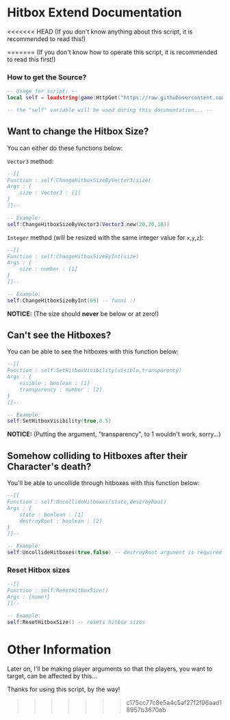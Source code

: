 # Hitbox Extend Documentation
<<<<<<< HEAD
(If you don't know anything about this script, it is recommended to read this!)

=======
(If you don't know how to operate this script, it is recommended to read this first!)

### How to get the Source?
```lua
-- Usage for script: --
local self = loadstring(game:HttpGet("https://raw.githubusercontent.com/Zer0ids/Qwerty/main/GlobalHitboxExtend/Source.lua",true))()

-- the "self" variable will be used during this documentation... --
```

## Want to change the Hitbox Size?
You can either do these functions below:

`Vector3` method:
```lua
--[[
Function : self:ChangeHitboxSizeByVector3(size)
Args : {
    size : Vector3 : [1]
}
]]--

-- Example:
self:ChangeHitboxSizeByVector3(Vector3.new(20,20,10))
```

`Integer` method (will be resized with the same integer value for `x`,`y`,`z`):
```lua
--[[
Function : self:ChangeHitboxSizeByInt(size)
Args : {
    size : number : [1]
}
]]--

-- Example:
self:ChangeHitboxSizeByInt(69) -- funni :)
```

**NOTICE:** (The size should **never** be below or at zero!)

## Can't see the Hitboxes?
You can be able to see the hitboxes with this function below:
```lua
--[[
Function : self:SetHitboxVisibility(visible,transparency)
Args : {
    visible : boolean : [1]
    transparency : number : [2]
}
]]--

-- Example:
self:SetHitboxVisibility(true,0.5)
```

**NOTICE:** (Putting the argument, "transparency", to 1 wouldn't work, sorry...)

## Somehow colliding to Hitboxes after their Character's death?
You'll be able to uncollide through hitboxes with this function below:

```lua
--[[
Function : self:UncollideHitboxes(state,destroyRoot)
Args : {
    state : boolean : [1]
    destroyRoot : boolean : [2]
}
]]--

-- Example:
self:UncollideHitboxes(true,false) -- destroyRoot argument is required but can be optionally set to "true"
```

### Reset Hitbox sizes
```lua
--[[
Function : self:ResetHitboxSize()
Args : {none!}
]]--

-- Example:
self:ResetHitboxSize() -- resets hitbox sizes
```

# Other Information
Later on, I'll be making player arguments so that the players, you want to target, can be affected by this...

Thanks for using this script, by the way!

>>>>>>> c175cc77c8e5a4c5af27f2f96aad18957b3670ab